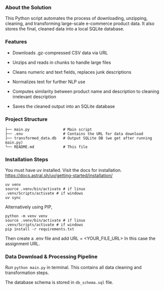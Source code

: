### About the Solution

This Python script automates the process of downloading, unzipping, cleaning, and transforming large-scale e-commerce product data. It also stores the final, cleaned data into a local SQLite database.

### Features
 - Downloads .gz-compressed CSV data via URL

 - Unzips and reads in chunks to handle large files

 - Cleans numeric and text fields, replaces junk descriptions

 - Normalizes text for further NLP use

 - Computes similarity between product name and description to cleaning irrelevant description

 - Saves the cleaned output into an SQLite database


### Project Structure
```
├── main.py               # Main script
├── .env                  # Contains the URL for data download
├── transformed_data.db   # Output SQLite DB (we get after running main.py)
└── README.md             # This file
```

### Installation Steps

You must have uv installed.
Visit the docs for installation.
https://docs.astral.sh/uv/getting-started/installation/

```
uv venv
source .venv/bin/activate # if linux
.venv/Scripts/activate # if windows
uv sync
```

Alternatively using PIP,
```
python -m venv venv
source .venv/bin/activate # if linux
.venv/Scripts/activate # if windows
pip install -r requirements.txt
```

Then create a .env file and add URL = <YOUR_FILE_URL>
In this case the assignment URL.

### Data Download & Processing Pipeline


Run ```python main.py``` in terminal. This contains all data cleaning and transformation steps.

The database schema is stored in ```db_schema.sql``` file.
